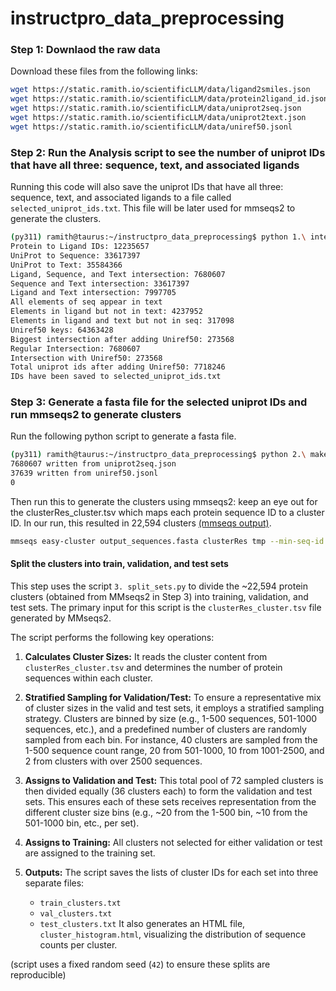 # instructpro_data_preprocessing

### Step 1: Downlaod the raw data

Download these files from the following links:
```bash
wget https://static.ramith.io/scientificLLM/data/ligand2smiles.json
wget https://static.ramith.io/scientificLLM/data/protein2ligand_id.json
wget https://static.ramith.io/scientificLLM/data/uniprot2seq.json
wget https://static.ramith.io/scientificLLM/data/uniprot2text.json
wget https://static.ramith.io/scientificLLM/data/uniref50.jsonl
```

### Step 2: Run the Analysis script to see the number of uniprot IDs that have all three: sequence, text, and associated ligands

Running this code will also save the uniprot IDs that have all three: sequence, text, and associated ligands to a file called `selected_uniprot_ids.txt`. This file will be later used for mmseqs2 to generate the clusters.

```bash
(py311) ramith@taurus:~/instructpro_data_preprocessing$ python 1.\ intersection_curation.py 
Protein to Ligand IDs: 12235657
UniProt to Sequence: 33617397
UniProt to Text: 35584366
Ligand, Sequence, and Text intersection: 7680607
Sequence and Text intersection: 33617397
Ligand and Text intersection: 7997705
All elements of seq appear in text
Elements in ligand but not in text: 4237952
Elements in ligand and text but not in seq: 317098
Uniref50 keys: 64363428
Biggest intersection after adding Uniref50: 273568
Regular Intersection: 7680607
Intersection with Uniref50: 273568
Total uniprot ids after adding Uniref50: 7718246
IDs have been saved to selected_uniprot_ids.txt
```

### Step 3: Generate a fasta file for the selected uniprot IDs and run mmseqs2 to generate clusters

Run the following python script to generate a fasta file.

```bash
(py311) ramith@taurus:~/instructpro_data_preprocessing$ python 2.\ make_fasta.py 
7680607 written from uniprot2seq.json
37639 written from uniref50.jsonl
0
```

Then run this to generate the clusters using mmseqs2: keep an eye out for the clusterRes_cluster.tsv which maps each protein sequence ID to a cluster ID. In our run, this resulted in 22,594 clusters [(mmseqs output)](https://static.ramith.io/scientificLLM/mmseqs2_attemp2.txt).

```bash
mmseqs easy-cluster output_sequences.fasta clusterRes tmp --min-seq-id 0.3 -c 0.8 --cov-mode 1
```

#### Split the clusters into train, validation, and test sets

This step uses the script `3. split_sets.py` to divide the ~22,594 protein clusters (obtained from MMseqs2 in Step 3) into training, validation, and test sets. The primary input for this script is the `clusterRes_cluster.tsv` file generated by MMseqs2.

The script performs the following key operations:
1.  **Calculates Cluster Sizes:** It reads the cluster content from `clusterRes_cluster.tsv` and determines the number of protein sequences within each cluster.

2.  **Stratified Sampling for Validation/Test:** To ensure a representative mix of cluster sizes in the valid and test sets, it employs a stratified sampling strategy. Clusters are binned by size (e.g., 1-500 sequences, 501-1000 sequences, etc.), and a predefined number of clusters are randomly sampled from each bin. For instance, 40 clusters are sampled from the 1-500 sequence count range, 20 from 501-1000, 10 from 1001-2500, and 2 from clusters with over 2500 sequences.

3.  **Assigns to Validation and Test:** This total pool of 72 sampled clusters is then divided equally (36 clusters each) to form the validation and test sets. This ensures each of these sets receives representation from the different cluster size bins (e.g., ~20 from the 1-500 bin, ~10 from the 501-1000 bin, etc., per set).

4.  **Assigns to Training:** All clusters not selected for either validation or test are assigned to the training set.

5.  **Outputs:** The script saves the lists of cluster IDs for each set into three separate files:
    * `train_clusters.txt`
    * `val_clusters.txt`
    * `test_clusters.txt`
    It also generates an HTML file, `cluster_histogram.html`, visualizing the distribution of sequence counts per cluster.

(script uses a fixed random seed (`42`) to ensure these splits are reproducible)
